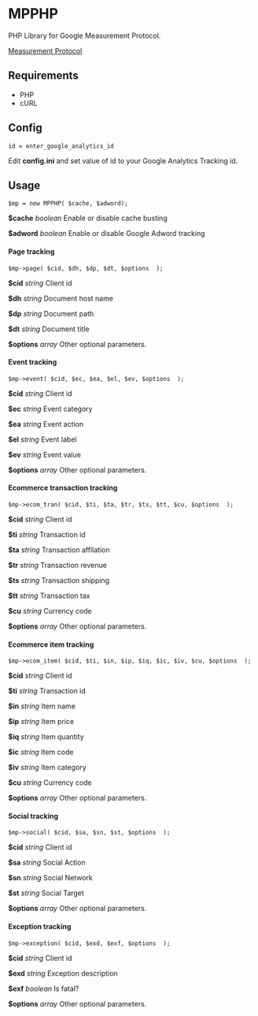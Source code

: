 MPPHP
=====

PHP Library for Google Measurement Protocol.

[Measurement Protocol](https://developers.google.com/analytics/devguides/collection/protocol/v1/)

## Requirements
* PHP
* cURL

## Config

    id = enter_google_analytics_id
    
Edit **config.ini** and set value of id to your Google Analytics Tracking id.

## Usage

    $mp = new MPPHP( $cache, $adword);
    
**$cache** *boolean* Enable or disable cache busting

**$adword** *boolean* Enable or disable Google Adword tracking

#### Page tracking
    $mp->page( $cid, $dh, $dp, $dt, $options  );
    
**$cid** *string* Client id

**$dh** *string* Document host name

**$dp** *string* Document path

**$dt** *string* Document title

**$options** *array* Other optional parameters.

#### Event tracking
    $mp->event( $cid, $ec, $ea, $el, $ev, $options  );
    
**$cid** *string* Client id

**$ec** *string* Event category

**$ea** *string* Event action

**$el** *string* Event label

**$ev** *string* Event value

**$options** *array* Other optional parameters.

#### Ecommerce transaction tracking
    $mp->ecom_tran( $cid, $ti, $ta, $tr, $ts, $tt, $cu, $options  );
    
**$cid** *string* Client id

**$ti** *string* Transaction id

**$ta** *string* Transaction affilation

**$tr** *string* Transaction revenue

**$ts** *string* Transaction shipping

**$tt** *string* Transaction tax

**$cu** *string* Currency code

**$options** *array* Other optional parameters.

#### Ecommerce item tracking
    $mp->ecom_item( $cid, $ti, $in, $ip, $iq, $ic, $iv, $cu, $options  );
    
**$cid** *string* Client id

**$ti** *string* Transaction id

**$in** *string* Item name

**$ip** *string* Item price

**$iq** *string* Item quantity

**$ic** *string* Item code

**$iv** *string* Item category

**$cu** *string* Currency code

**$options** *array* Other optional parameters.

#### Social tracking
    $mp->social( $cid, $sa, $sn, $st, $options  );
    
**$cid** *string* Client id

**$sa** *string* Social Action

**$sn** *string* Social Network

**$st** *string* Social Target

**$options** *array* Other optional parameters.

#### Exception tracking
    $mp->exception( $cid, $exd, $exf, $options  );
    
**$cid** *string* Client id

**$exd** *string* Exception description

**$exf** *boolean* Is fatal?

**$options** *array* Other optional parameters.
